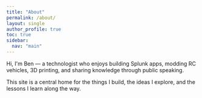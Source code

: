 ```yaml
---
title: "About"
permalink: /about/
layout: single
author_profile: true
toc: true
sidebar:
  nav: "main"
---
```



Hi, I'm Ben — a technologist who enjoys building Splunk apps, modding RC vehicles, 3D printing, and sharing knowledge through public speaking.

This site is a central home for the things I build, the ideas I explore, and the lessons I learn along the way.
